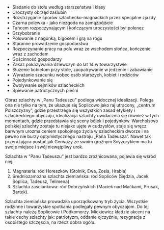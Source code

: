 -   Siadanie do stołu według starszeństwa i klasy
-   Uroczysty obrzęd zaślubin
-   Rozstrzyganie sporów szlachecko-magnackich przez specjalne zjazdy
-   Czarna polewka - jako niezgoda na zamążpójście
-   Tańcem rozpoczynającym i kończącym uroczystości był polonez
-   Grzybobranie
-   Polowanie z nagonką, bigosem i grą na rogu
-   Staranne prowadzenie gospodarstwa
-   Rozpoczynanie pracy na polu wraz ze wschodem słońca, kończenie wraz z zachodem
-   Gościnność gospodarzy
-   Zakaz pokazywania dziewczyn do lat 14 w towarzystwie
-   Służenie kobietom przy stole, zaopatrywanie w jedzenie i zabawianie
-   Wyrażanie szacunku wobec osób starszych, kobiet i rodziców
-   Pojedynkowanie się
-   Zwoływanie sejmików szlacheckich
-   Śpiewanie patriotycznych pieśni

Obraz szlachty w „Panu Tadeuszu” podlega widocznej idealizacji. Polega ona nie tylko na tym, że ukazuje się Soplicowo jako raj utracony, „centrum Polszczyzny”, gdzie przestrzega się wszystkich zasad etykiety i szlacheckiego obyczaju, idealizacja szlachty uwidacznia się również w tych momentach, gdzie przedstawia się sceny bójek i pojedynków. Warcholstwo polskiej szlachty zostaje tu niejako ujęte w cudzysłów, staje się wręcz barwnym urozmaiceniem spokojnego życia w szlacheckim dworze i na pewno nie burzy optymistycznego nastroju „Pana Tadeusza”. Nawet tak przerażająca postać jak Gerwazy ze swoim groźnym Scyzorykiem ma tu swoje miejsce i swój niewątpliwy urok. 

Szlachta w "Panu Tadeuszu” jest bardzo zróżnicowana, pojawia się wśród niej:
1. Magnateria: ród Horeszków (Stolnik, Ewa, Zosia, Hrabia)
2. Średniozamożna szlachta ziemiańska: ród Sopliców (Sędzia, Jacek Soplica, Tadeusz, Telimena)
3. Szlachta zaściankowa: ród Dobrzyńskich (Maciek nad Maćkami, Prusak, Bartek).

Szlachta ziemiańska prowadziła uporządkowany tryb życia. Wszystkie rodzinne i towarzyskie spotkania podlegały pewnym obyczajom. Do tej szlachty należą Soplicowie i Podkomorzy.
Mickiewicz kładzie akcent na takie cechy szlachty jak: patriotyzm, oddanie ojczyźnie, rezygnacja z osobistego szczęścia, na rzecz dobra ogółu.